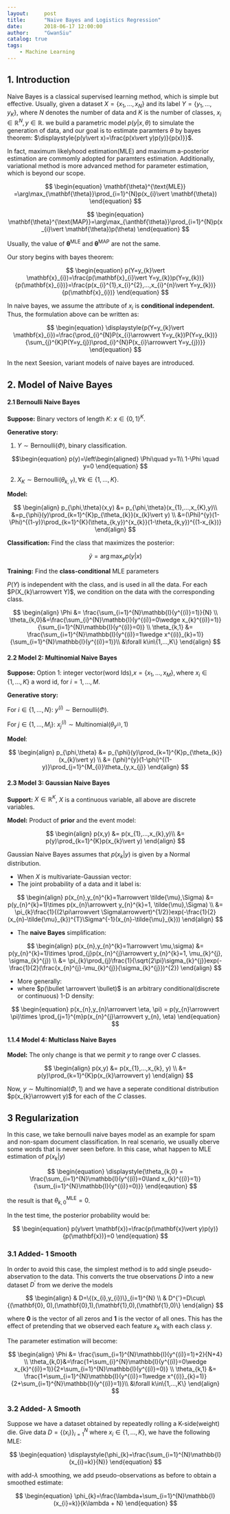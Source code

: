 ```yaml
---
layout:     post
title:      "Naive Bayes and Logistics Regression"
date:       2018-06-17 12:00:00
author:     "GwanSiu"
catalog: true
tags:
    - Machine Learning
---
```


## 1. Introduction

Naive Bayes is a classical supervised learning method, which is simple but effective. Usually, given a dataset $X=\{x_{1},...,x_{N}\}$ and its label $Y=\{y_{1},...,y_{K}\}$, where $N$ denotes the number of data and $K$ is the number of classes, $x_{i}\in\mathbb{R}^{N},y\in\mathbb{R}$. we build a parametric model $p(y\vert x,\theta)$ to simulate the generation of data, and our goal is to estimate paramters $\theta$ by bayes theorem: $\displaystyle{p(y\vert x)=\frac{p(x\vert y)p(y)}{p(x)}}$.

In fact, maximum likelyhood estimation(MLE) and maximum a-posterior estimation are commomly adopted for paramters estimation. Additionally, variational method is more advanced method for parameter estimation, which is beyond our scope.

$$
\begin{equation}
\mathbf{\theta}^{\text{MLE}} =\arg\max_{\mathbf{\theta}}\prod_{i=1}^{N}p(x_{i}\vert \mathbf{\theta})
\end{equation}
$$

$$
\begin{equation}
\mathbf{\theta}^{\text{MAP}}=\arg\max_{\anthbf{\theta}}\prod_{i=1}^{N}p(x_{i}\vert \mathbf{\theta})p(\theta)
\end{equation}
$$

Usually, the value of $\mathbf{\theta}^{\text{MLE}}$ and $\mathbf{\theta}^{\text{MAP}}$ are not the same.

Our story begins with bayes theorem:

$$
\begin{equation}
p(Y=y_{k}\vert \mathbf{x}_{i})=\frac{p(\mathbf{x}_{i}\vert Y=y_{k})p(Y=y_{k})}{p(\mathbf{x}_{i})}=\frac{p(x_{i}^{1},x_{i}^{2},...,x_{i}^{n}\vert Y=y_{k})}{p(\mathbf{x}_{i})}
\end{equation}
$$

In naive bayes, we assume the attribute of $x_{i}$ is **conditional independent.** Thus, the formulation above can be written as:

$$
\begin{equation}
\displaystyle{p(Y=y_{k}\vert \mathbf{x}_{i})=\frac{\prod_{i}^{N}P(x_{i}\arrowvert Y=y_{k})P(Y=y_{k})}{\sum_{j}^{K}P(Y=y_{j})\prod_{i}^{N}P(x_{i}\arrowvert Y=y_{j})}}
\end{equation}
$$

In the next Seesion, variant models of naive bayes are introduced.

## 2. Model of Naive Bayes

#### 2.1 Bernoulli Naive Bayes

**Suppose:** Binary vectors of length $K$: $x\in \{0,1\}^{K}$.

**Generative story:**

1. $Y\sim \text{Bernoulli}(\Phi)$, binary classification.
 
$$\begin{equation}
p(y)=\left\begin{aligned} \Phi\quad y=1\\
1-\Phi \quad y=0
\end{equation}
$$


2. $X_{K}\sim \text{Bernoulli}(\theta_{k,Y}),\forall k\in\{1,...,K\}$.

**Model:**

$$
\begin{align}
p_{\phi,\theta}(x,y) &= p_{\phi,\theta}(x_{1},...,x_{K},y)\\
&=p_{\phi}(y)\prod_{k=1}^{K}p_{\theta_{k}}(x_{k}\vert y) \\
&=(\Phi)^{y}(1-\Phi)^{(1-y)}\prod_{k=1}^{K}(\theta_{k,y})^{x_{k}}(1-\theta_{k,y})^{(1-x_{k})}
\end{align}
$$

**Classification:** Find the class that maximizes the posterior:

$$
\begin{equation}
\tilde{y}=\arg\max_{y}p(y\vert x)
\end{equation}
$$

**Training:** Find the **class-conditional** MLE parameters

$P(Y)$ is independent with the class, and is used in all the data. For each $P(X_{k}\arrowvert Y)$, we condition on the data with the corresponding class.

$$
\begin{align}
\Phi &= \frac{\sum_{i=1}^{N}\mathbb{I}(y^{(i)}=1)}{N} \\
\theta_{k,0}&=\frac{\sum_{i}^{N}\mathbb{I}(y^{(i)}=0\wedge x_{k}^{(i)}=1)}{\sum_{i=1}^{N}\mathbb{I}(y^{(i)}=0)} \\
\theta_{k,1} &= \frac{\sum_{i=1}^{N}\mathbb{I}(y^{(i)}=1\wedge x^{(i)}_{k}=1)}{\sum_{i=1}^{N}\mathbb{I}(y^{(i)}=1)}\\
&\forall k\in\{1,...,K\}
\end{align}
$$

#### 2.2 Model 2: Multinomial Naive Bayes

**Suppose:** Option 1: integer vector(word Ids),$x=\{x_{1},...,x_{M}\},\text{where } x_{i}\in\{1,...,K\}$ a word id, for $i=1,...,M$.

**Generative story:**

For $i\in \{1,...,N\}$: $y^{(i)}\sim \text{Bernoulli}(\Phi)$.

For $j\in \{1,...,M_{i}\}$: $x_{j}^{(i)}\sim \text{Multinomial}(\theta_{y^{(i)}},1)$

**Model**:

$$
\begin{align}
p_{\phi,\theta} &= p_{\phi}(y)\prod_{k=1}^{K}p_{\theta_{k}}(x_{k}\vert y) \\
&= (\phi)^{y}(1-\phi)^{(1-y)}\prod_{j=1}^{M_{i}}\theta_{y,x_{j}}
\end{align}
$$

#### 2.3 Model 3: Gaussian Naive Bayes

**Support:** $X\in \mathbb{R}^{K}$, $X$ is a continuous variable, all above are discrete variables. 

**Model:** Product of **prior** and the event model:

$$
\begin{align}
p(x,y) &= p(x_{1},...,x_{k},y)\\
&= p(y)\prod_{k=1}^{K}p(x_{k}\vert y)
\end{align}
$$

Gaussian Naive Bayes assumes that $p(x_{k}\vert y)$ is given by a Normal distribution.

- When $X$ is multivariate-Gaussian vector:
 - The joint probability of a data and it label is:
 
 $$
 \begin{align}
 p(x_{n},y_{n}^{k}=1\arrowvert \tilde{\mu},\Sigma) &= p(y_{n}^{k}=1)\times p(x_{n}\arrowvert y_{n}^{k}=1, \tilde{\mu},\Sigma) \\
 &= \pi_{k}\frac{1}{(2\pi\arrowvert \Sigma\arrowvert)^{1/2}}exp(-\frac{1}{2}(x_{n}-\tilde{\mu}_{k})^{T}\Sigma^{-1}(x_{n}-\tilde{\mu}_{k}))
 \end{align}
 $$

- The **naive Bayes** simplification:

$$
\begin{align}
p(x_{n},y_{n}^{k}=1\arrowvert \mu,\sigma) &= p(y_{n}^{k}=1)\times \prod_{j}p(x_{n}^{j}\arrowvert y_{n}^{k}=1, \mu_{k}^{j}, \sigma_{k}^{j}) \\
&= \pi_{k}\prod_{j}\frac{1}{\sqrt{2\pi}\sigma_{k}^{j}}exp(-\frac{1}{2}(\frac{x_{n}^{j}-\mu_{k}^{j}}{\sigma_{k}^{j}})^{2})
\end{align}
$$

- More generally:
 - where $p(\bullet \arrowvert \bullet)$ is an arbitrary conditional(discrete or continuous) 1-D density:
 
 $$
 \begin{equation}
 p(x_{n},y_{n}\arrowvert \eta, \pi) = p(y_{n}\arrowvert \pi)\times \prod_{j=1}^{m}p(x_{n}^{j}\arrowvert y_{n}, \eta)
 \end{equation}
 $$

#### 1.1.4 Model 4: Multiclass Naive Bayes

**Model:** The only change is that we permit $y$ to range over $C$ classes.

$$
\begin{align}
p(x,y) &= p(x_{1},...,x_{k}, y) \\
&= p(y)\prod_{k=1}^{K}p(x_{k}\arrowvert y)
\end{align}
$$

Now, $y\sim \text{Multinomial}(\Phi,1)$ and we have a seperate conditional distribution $p(x_{k}\arrowvert y)$ for each of the $C$ classes.

## 3  Regularization

In this case, we take bernoulli naive bayes model as an example for spam and non-spam document classification. In real scenario, we usually oberve some words that is never seen before. In this case, what happen to MLE estimation of $p(x_{k}\vert y)$

$$
\begin{equation}
\displaystyle{\theta_{k,0} = \frac{\sum_{i=1}^{N}\mathbb{I}(y^{(i)}=0\land x_{k}^{(i)}=1)}{\sum_{i=1}^{N}\mathbb{I}(y^{(i)}=0)}}
\end{eqaution}
$$

the result is that $\theta_{k,0}^{\text{MLE}}=0$.

In the test time, the posterior probability would be:

$$
\begin{equation}
p(y\vert \mathbf{x})=\frac{p(\mathbf{x}\vert y)p(y)}{p(\mathbf{x})}=0
\end{equation}
$$

### 3.1 Added- 1 Smooth

In order to avoid this case, the simplest method is to add single pseudo-abservation to the data. This converts the true observations $D$ into a new dataset $D^{'}$ from we derive the models

$$
\begin{align}
& D=\{(x_{i},y_{i})\}_{i=1}^{N} \\
& D^{'}=D\cup\{(\mathbf{0}, 0),(\mathbf{0},1),(\mathbf{1},0),(\mathbf{1},0)\}
\end{align}
$$

where $\mathbf{0}$ is the vector of all zeros and $\mathbf{1}$ is the vector of all ones. This has the effect of pretending that we observed each feature $x_{k}$ with each class $y$.

The parameter estimation will become:

$$
\begin{align}
\Phi &= \frac{\sum_{i=1}^{N}\mathbb{I}(y^{(i)}=1)+2}{N+4} \\
\theta_{k,0}&=\frac{1+\sum_{i}^{N}\mathbb{I}(y^{(i)}=0\wedge x_{k}^{(i)}=1)}{2+\sum_{i=1}^{N}\mathbb{I}(y^{(i)}=0)} \\
\theta_{k,1} &= \frac{1+\sum_{i=1}^{N}\mathbb{I}(y^{(i)}=1\wedge x^{(i)}_{k}=1)}{2+\sum_{i=1}^{N}\mathbb{I}(y^{(i)}=1)}\\
&\forall k\in\{1,...,K\}
\end{align}
$$

### 3.2 Added- $\lambda$ Smooth

Suppose we have a dataset obtained by repeatedly rolling a K-side(weight) die. Give data $D=\{(x_{i})\}_{i=1}^{N}$ where $x_{i}\in\{1,...,K\}$, we have the following MLE:

$$
\begin{equation}
\displaystyle{\phi_{k}=\frac{\sum_{i=1}^{N}\mathbb{I}(x_{i}=k)}{N}}
\end{equation}
$$

with add-$\lambda$ smoothing, we add pseudo-observations as before to obtain a smoothed estimate:

$$
\begin{equation}
\phi_{k}=\frac{\lambda+\sum_{i=1}^{N}\mathbb{I}(x_{i}=k)}{k\lambda + N}
\end{equation}
$$





